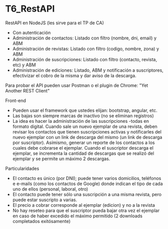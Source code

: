 # T6_RestAPI


RestAPI en NodeJS (les sirve para el TP de CA)
- Con autenticación
- Administración de contactos: Listado con filtro (nombre, dni, email) y ABM
- Administración de revistas: Listado con filtro (codigo, nombre, zona) y ABM
- Administración de suscripciones: Listado con filtro (contacto, revista, etc) y ABM
- Administración de ediciones: Listado, ABM y notificación a suscriptores, efectivizar el cobro de la misma y dar aviso de la descarga.

Para probar el API pueden usar Postman o el plugin de Chrome: "Yet Another REST Client"

Front-end
- Pueden usar el framework que ustedes elijan: bootstrap, angular, etc.
- Las bajas son siempre marcas de inactivo (no se eliminan registros)
- La idea es hacer la administración de las suscripciones -todas en formato digital.
Cuando sale un nuevo ejemplar de una revista, deben revisar los contactos que tienen suscripciones activas y notificarles del nuevo ejemplar con un link de descarga del mismo (un link de descarga por suscriptor). Asímismo, generar un reporte de los contactos a los cuales debe cobrarse el ejemplar.
Cuando el suscriptor descarga el ejemplar, se incrementa la cantidad de descargas que se realizó del ejemplar y se permite un máximo 2 descargas.


Particularidades
- El contacto es único (por DNI); puede tener varios domicilios, teléfonos e e-mails (como los contactos de Google) donde indican el tipo de cada uno de ellos (personal, laboral, otro)
- El contacto puede tener sólo una suscripción a una misma revista, pero puede estar suscripto a varias.
- El precio a cobrar corresponde al ejemplar (edicion) y no a la revista
- No hay reseteo para que el suscriptor pueda bajar otra vez el ejemplar en caso de haber excedido el máximo permitido (2 downloads completados exitósamente)
